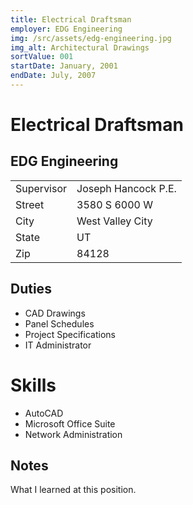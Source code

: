 ```yaml
---
title: Electrical Draftsman
employer: EDG Engineering
img: /src/assets/edg-engineering.jpg
img_alt: Architectural Drawings
sortValue: 001
startDate: January, 2001
endDate: July, 2007 
---
```

# Electrical Draftsman
## EDG Engineering
|  |  |
| -- | -- |
| Supervisor | Joseph Hancock P.E. |  
| Street | 3580 S 6000 W |  
| City | West Valley City  |
| State | UT | 
| Zip | 84128  |

## Duties
* CAD Drawings
* Panel Schedules
* Project Specifications
* IT Administrator

# Skills
* AutoCAD
* Microsoft Office Suite
* Network Administration

## Notes
What I learned at this position.
